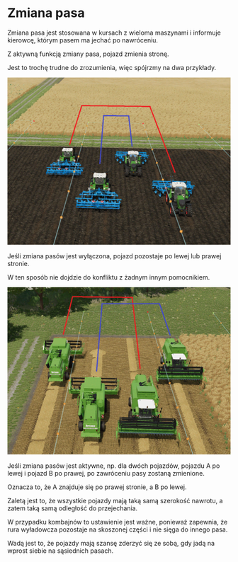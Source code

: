 # Zmiana pasa

  
  
Zmiana pasa jest stosowana w kursach z wieloma maszynami i informuje kierowcę, którym pasem ma jechać po nawróceniu.  
  
Z aktywną funkcją zmiany pasa, pojazd zmienia stronę.  
  
Jest to trochę trudne do zrozumienia, więc spójrzmy na dwa przykłady.  
  


![Image](../assets/images/regularchange_0_0_1020_765.png)

  
  
Jeśli zmiana pasów jest wyłączona, pojazd pozostaje po lewej lub prawej stronie.  
  
W ten sposób nie dojdzie do konfliktu z żadnym innym pomocnikiem.  
  


![Image](../assets/images/symetricchange_0_0_1020_765.png)

  
  
Jeśli zmiana pasów jest aktywne, np. dla dwóch pojazdów, pojazdu A po lewej i pojazd B po prawej, po zawróceniu pasy zostaną zmienione.  
  
Oznacza to, że A znajduje się po prawej stronie, a B po lewej.  
  
Zaletą jest to, że wszystkie pojazdy mają taką samą szerokość nawrotu, a zatem taką samą odległość do przejechania.  
  
W przypadku kombajnów to ustawienie jest ważne, ponieważ zapewnia, że rura wyładowcza pozostaje na skoszonej części i nie sięga do innego pasa.  
  
Wadą jest to, że pojazdy mają szansę zderzyć się ze sobą, gdy jadą na wprost siebie na sąsiednich pasach.  
  


